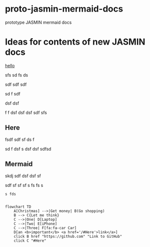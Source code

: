 # proto-jasmin-mermaid-docs
prototype JASMIN mermaid docs

# Ideas for contents of new JASMIN docs

[hello](#Here)

sfs
sd
fs
ds


sdf
sdf
sdf


sd
f
sdf

dsf
dsf

f
f
dsf
dsf
dsf
sdf
sfs


## Here

fsdf sdf
sf
ds
f

sd
f
dsf
s
dsf
dsf
sdfsd

## Mermaid

 skdj sdf
 dsf
 dsf
 sf
 
 
 sdf 
 sf
 sf
  sf
  s fs
   fs
    s
    
    
    s fds
    

```mermaid

flowchart TD
    A[Christmas] -->|Get money| B(Go shopping)
    B --> C{Let me think}
    C -->|One| D[Laptop]
    C -->|Two| E[iPhone]
    C -->|Three| F[fa:fa-car Car]
    D[an <b>important</b> <a href='/#Here'>link</a>]
    click B href "https://github.com" "Link to GitHub"
    click C "#Here"
```


